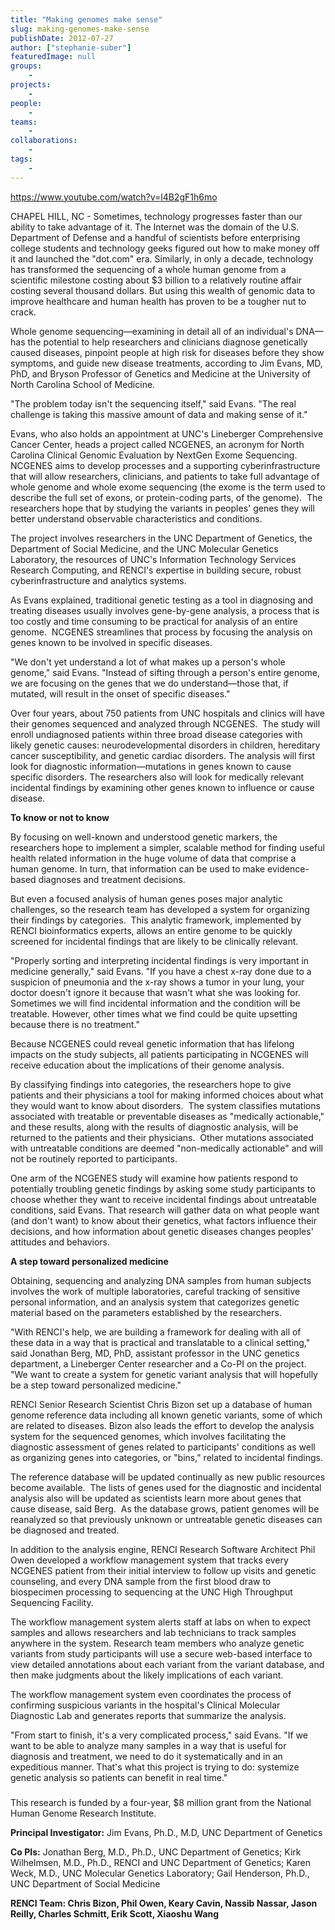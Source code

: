 ```yaml
---
title: "Making genomes make sense"
slug: making-genomes-make-sense
publishDate: 2012-07-27
author: ["stephanie-suber"]
featuredImage: null
groups:
    - 
projects:
    - 
people:
    - 
teams: 
    - 
collaborations:
    - 
tags:
    -
---
```


https://www.youtube.com/watch?v=l4B2gF1h6mo

CHAPEL HILL, NC - Sometimes, technology progresses faster than our ability to take advantage of it. The Internet was the domain of the U.S. Department of Defense and a handful of scientists before enterprising college students and technology geeks figured out how to make money off it and launched the "dot.com" era. Similarly, in only a decade, technology has transformed the sequencing of a whole human genome from a scientific milestone costing about $3 billion to a relatively routine affair costing several thousand dollars. But using this wealth of genomic data to improve healthcare and human health has proven to be a tougher nut to crack. 

Whole genome sequencing—examining in detail all of an individual's DNA—has the potential to help researchers and clinicians diagnose genetically caused diseases, pinpoint people at high risk for diseases before they show symptoms, and guide new disease treatments, according to Jim Evans, MD, PhD, and Bryson Professor of Genetics and Medicine at the University of North Carolina School of Medicine.

"The problem today isn't the sequencing itself," said Evans. "The real challenge is taking this massive amount of data and making sense of it."

Evans, who also holds an appointment at UNC's Lineberger Comprehensive Cancer Center, heads a project called NCGENES, an acronym for North Carolina Clinical Genomic Evaluation by NextGen Exome Sequencing. NCGENES aims to develop processes and a supporting cyberinfrastructure that will allow researchers, clinicians, and patients to take full advantage of whole genome and whole exome sequencing (the exome is the term used to describe the full set of exons, or protein-coding parts, of the genome).  The researchers hope that by studying the variants in peoples' genes they will better understand observable characteristics and conditions.

The project involves researchers in the UNC Department of Genetics, the Department of Social Medicine, and the UNC Molecular Genetics Laboratory, the resources of UNC's Information Technology Services Research Computing, and RENCI's expertise in building secure, robust cyberinfrastructure and analytics systems.

As Evans explained, traditional genetic testing as a tool in diagnosing and treating diseases usually involves gene-by-gene analysis, a process that is too costly and time consuming to be practical for analysis of an entire genome.  NCGENES streamlines that process by focusing the analysis on genes known to be involved in specific diseases.

"We don't yet understand a lot of what makes up a person's whole genome," said Evans. "Instead of sifting through a person's entire genome, we are focusing on the genes that we do understand—those that, if mutated, will result in the onset of specific diseases."

Over four years, about 750 patients from UNC hospitals and clinics will have their genomes sequenced and analyzed through NCGENES.  The study will enroll undiagnosed patients within three broad disease categories with likely genetic causes: neurodevelopmental disorders in children, hereditary cancer susceptibility, and genetic cardiac disorders. The analysis will first look for diagnostic information—mutations in genes known to cause specific disorders. The researchers also will look for medically relevant incidental findings by examining other genes known to influence or cause disease.

<strong class="renci_head" style="font-weight: bold;">To know or not to know</strong>

By focusing on well-known and understood genetic markers, the researchers hope to implement a simpler, scalable method for finding useful health related information in the huge volume of data that comprise a human genome. In turn, that information can be used to make evidence-based diagnoses and treatment decisions.

But even a focused analysis of human genes poses major analytic challenges, so the research team has developed a system for organizing their findings by categories.  This analytic framework, implemented by RENCI bioinformatics experts, allows an entire genome to be quickly screened for incidental findings that are likely to be clinically relevant.

"Properly sorting and interpreting incidental findings is very important in medicine generally," said Evans. "If you have a chest x-ray done due to a suspicion of pneumonia and the x-ray shows a tumor in your lung, your doctor doesn't ignore it because that wasn't what she was looking for. Sometimes we will find incidental information and the condition will be treatable. However, other times what we find could be quite upsetting because there is no treatment."

Because NCGENES could reveal genetic information that has lifelong impacts on the study subjects, all patients participating in NCGENES will receive education about the implications of their genome analysis.

By classifying findings into categories, the researchers hope to give patients and their physicians a tool for making informed choices about what they would want to know about disorders.  The system classifies mutations associated with treatable or preventable diseases as "medically actionable," and these results, along with the results of diagnostic analysis, will be returned to the patients and their physicians.  Other mutations associated with untreatable conditions are deemed "non-medically actionable" and will not be routinely reported to participants.

One arm of the NCGENES study will examine how patients respond to potentially troubling genetic findings by asking some study participants to choose whether they want to receive incidental findings about untreatable conditions, said Evans. That research will gather data on what people want (and don't want) to know about their genetics, what factors influence their decisions, and how information about genetic diseases changes peoples' attitudes and behaviors.

<strong class="renci_head" style="font-weight: bold;">A step toward personalized medicine</strong>

Obtaining, sequencing and analyzing DNA samples from human subjects involves the work of multiple laboratories, careful tracking of sensitive personal information, and an analysis system that categorizes genetic material based on the parameters established by the researchers.

"With RENCI's help, we are building a framework for dealing with all of these data in a way that is practical and translatable to a clinical setting," said Jonathan Berg, MD, PhD, assistant professor in the UNC genetics department, a Lineberger Center researcher and a Co-PI on the project. "We want to create a system for genetic variant analysis that will hopefully be a step toward personalized medicine."

RENCI Senior Research Scientist Chris Bizon set up a database of human genome reference data including all known genetic variants, some of which are related to diseases. Bizon also leads the effort to develop the analysis system for the sequenced genomes, which involves facilitating the diagnostic assessment of genes related to participants' conditions as well as organizing genes into categories, or "bins," related to incidental findings.

The reference database will be updated continually as new public resources become available.  The lists of genes used for the diagnostic and incidental analysis also will be updated as scientists learn more about genes that cause disease, said Berg.  As the database grows, patient genomes will be reanalyzed so that previously unknown or untreatable genetic diseases can be diagnosed and treated.

In addition to the analysis engine, RENCI Research Software Architect Phil Owen developed a workflow management system that tracks every NCGENES patient from their initial interview to follow up visits and genetic counseling, and every DNA sample from the first blood draw to biospecimen processing to sequencing at the UNC High Throughput Sequencing Facility.

The workflow management system alerts staff at labs on when to expect samples and allows researchers and lab technicians to track samples anywhere in the system. Research team members who analyze genetic variants from study participants will use a secure web-based interface to view detailed annotations about each variant from the variant database, and then make judgments about the likely implications of each variant.

The workflow management system even coordinates the process of confirming suspicious variants in the hospital's Clinical Molecular Diagnostic Lab and generates reports that summarize the analysis.

"From start to finish, it's a very complicated process," said Evans. "If we want to be able to analyze many samples in a way that is useful for diagnosis and treatment, we need to do it systematically and in an expeditious manner. That's what this project is trying to do: systemize genetic analysis so patients can benefit in real time."

###

This research is funded by a four-year, $8 million grant from the National Human Genome Research Institute.

<strong>Principal Investigator:</strong> Jim Evans, Ph.D., M.D, UNC Department of Genetics

<span class="renci_head"><strong>Co PIs:</strong> </span>Jonathan Berg, M.D., Ph.D., UNC Department of Genetics; Kirk Wilhelmsen, M.D., Ph.D., RENCI and UNC Department of Genetics; Karen Weck, M.D., UNC Molecular Genetics Laboratory; Gail Henderson, Ph.D., UNC Department of Social Medicine

<strong><span class="renci_head">RENCI Team:</span> Chris Bizon, Phil Owen, Keary Cavin, Nassib Nassar, Jason Reilly, Charles Schmitt, Erik Scott, Xiaoshu Wang</strong>

<!-- old tags

["Chris Bizon","Cyberinfrastructure","Jonathan Berg","National Human Genome Research Institute","North Carolina Clinical Genomic Evaluation (NCGENES)","UNC Department of Genetics"]

-->
